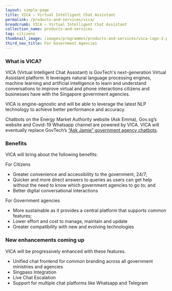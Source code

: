 ```yaml
---
layout: simple-page
title: VICA – Virtual Intelligent Chat Assistant
permalink: /products-and-services/vica/
breadcrumb: VICA – Virtual Intelligent Chat Assistant
collection_name: products-and-services
tag: citizens
thumbnail_image: /images/programmes/products-and-services/vica-logo-2.png
third_nav_title: For Government Agencies
---
```

### **What is VICA?**

VICA (Virtual Intelligent Chat Assistant) is GovTech's next-generation Virtual Assistant platform. It leverages natural language processing engines, machine learning and artificial intelligence to learn and understand conversations to improve virtual and phone interactions citizens and businesses have with the Singapore government agencies. 
 
VICA is engine-agnostic and will be able to leverage the latest NLP technology to achieve better performance and accuracy.

Chatbots on the Energy Market Authority website (Ask Emma), Gov.sg’s website and Covid-19 Whatsapp channel are powered by VICA. VICA will eventually replace GovTech’s [“Ask Jamie” government agency chatbots](https://www.tech.gov.sg/products-and-services/ask-jamie).

### **Benefits**

VICA will bring about the following benefits:

For Citizens
* Greater convenience and accessibility to the government, 24/7;
* Quicker and more direct answers to queries as users can get help without the need to know which government agencies to go to; and
* Better digital conversational interactions

For Government agencies
* More sustainable as it provides a central platform that supports common features;
* Lower effort and cost to manage, maintain and update
* Greater compatibility with new and evolving technologies

### **New enhancements coming up**

VICA will be progressively enhanced with these features.

* Unified chat frontend for common branding across all government ministries and agencies
* Singpass Integration
* Live Chat Escalation
* Support for multiple chat platforms like Whatsapp and Telegram